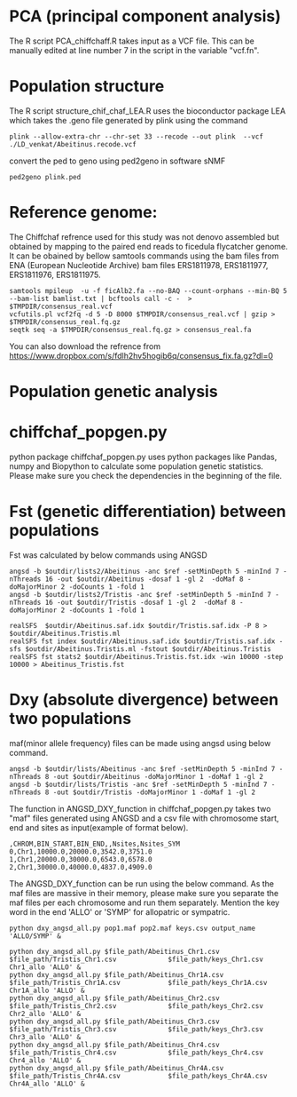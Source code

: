 # PCA (principal component analysis)
The R script PCA_chiffchaff.R takes input as a VCF file. This can be manually edited at line number 7 in the script in the variable "vcf.fn". 
# Population structure
The R script structure_chif_chaf_LEA.R uses the bioconductor package LEA which takes the .geno file generated by plink using the command 
```
plink --allow-extra-chr --chr-set 33 --recode --out plink  --vcf ./LD_venkat/Abeitinus.recode.vcf 
```
convert the ped to geno using ped2geno in software sNMF 
```
ped2geno plink.ped 
```
# Reference genome:
The Chiffchaf  refrence used for this study was not denovo assembled but obtained by mapping to the paired end reads to ficedula flycatcher genome. It can be obained by bellow samtools commands using the bam files from ENA (European Nucleotide Archive) bam files ERS1811978, ERS1811977, ERS1811976, ERS1811975. 
```
samtools mpileup  -u -f ficAlb2.fa --no-BAQ --count-orphans --min-BQ 5 --bam-list bamlist.txt | bcftools call -c -  > $TMPDIR/consensus_real.vcf
vcfutils.pl vcf2fq -d 5 -D 8000 $TMPDIR/consensus_real.vcf | gzip >  $TMPDIR/consensus_real.fq.gz
seqtk seq -a $TMPDIR/consensus_real.fq.gz > consensus_real.fa
```
You can also download the refrence from https://www.dropbox.com/s/fdlh2hv5hogib6q/consensus_fix.fa.gz?dl=0
# Population genetic analysis 
# chiffchaf_popgen.py
python package chiffchaf_popgen.py uses python packages like Pandas, numpy and Biopython to calculate some population genetic statistics. Please make sure you check the dependencies in the beginning of the file. 
# Fst (genetic differentiation) between populations
Fst was calculated by below commands using ANGSD
```
angsd -b $outdir/lists2/Abeitinus -anc $ref -setMinDepth 5 -minInd 7 -nThreads 16 -out $outdir/Abeitinus -dosaf 1 -gl 2  -doMaf 8 -doMajorMinor 2 -doCounts 1 -fold 1 
angsd -b $outdir/lists2/Tristis -anc $ref -setMinDepth 5 -minInd 7 -nThreads 16 -out $outdir/Tristis -dosaf 1 -gl 2  -doMaf 8 -doMajorMinor 2 -doCounts 1 -fold 1

realSFS  $outdir/Abeitinus.saf.idx $outdir/Tristis.saf.idx -P 8 > $outdir/Abeitinus.Tristis.ml
realSFS fst index $outdir/Abeitinus.saf.idx $outdir/Tristis.saf.idx -sfs $outdir/Abeitinus.Tristis.ml -fstout $outdir/Abeitinus.Tristis
realSFS fst stats2 $outdir/Abeitinus.Tristis.fst.idx -win 10000 -step 10000 > Abeitinus_Tristis.fst
```

# Dxy (absolute divergence) between two populations

maf(minor allele frequency) files can be made using angsd using below command. 

```
angsd -b $outdir/lists/Abeitinus -anc $ref -setMinDepth 5 -minInd 7 -nThreads 8 -out $outdir/Abeitinus -doMajorMinor 1 -doMaf 1 -gl 2 
angsd -b $outdir/lists/Tristis -anc $ref -setMinDepth 5 -minInd 7 -nThreads 8 -out $outdir/Tristis -doMajorMinor 1 -doMaf 1 -gl 2 
```

The function in  ANGSD_DXY_function in chiffchaf_popgen.py takes two "maf" files generated using ANGSD and a csv file with chromosome start, end and sites as input(example of format below).

```
,CHROM,BIN_START,BIN_END,,Nsites,Nsites_SYM
0,Chr1,10000.0,20000.0,3542.0,3751.0
1,Chr1,20000.0,30000.0,6543.0,6578.0
2,Chr1,30000.0,40000.0,4837.0,4909.0
```

The ANGSD_DXY_function can be run using the below command. As the maf files are massive in their memory, please make sure you separate the maf files per each chromosome and run them separately. Mention the key word in the end 'ALLO' or 'SYMP' for allopatric or sympatric. 


```
python dxy_angsd_all.py pop1.maf pop2.maf keys.csv output_name 'ALLO/SYMP' &
```
```
python dxy_angsd_all.py $file_path/Abeitinus_Chr1.csv           $file_path/Tristis_Chr1.csv             $file_path/keys_Chr1.csv Chr1_allo 'ALLO' &
python dxy_angsd_all.py $file_path/Abeitinus_Chr1A.csv          $file_path/Tristis_Chr1A.csv            $file_path/keys_Chr1A.csv Chr1A_allo 'ALLO' &
python dxy_angsd_all.py $file_path/Abeitinus_Chr2.csv           $file_path/Tristis_Chr2.csv             $file_path/keys_Chr2.csv Chr2_allo 'ALLO' &
python dxy_angsd_all.py $file_path/Abeitinus_Chr3.csv           $file_path/Tristis_Chr3.csv             $file_path/keys_Chr3.csv Chr3_allo 'ALLO' &
python dxy_angsd_all.py $file_path/Abeitinus_Chr4.csv           $file_path/Tristis_Chr4.csv             $file_path/keys_Chr4.csv Chr4_allo 'ALLO' &
python dxy_angsd_all.py $file_path/Abeitinus_Chr4A.csv          $file_path/Tristis_Chr4A.csv            $file_path/keys_Chr4A.csv Chr4A_allo 'ALLO' &
```



